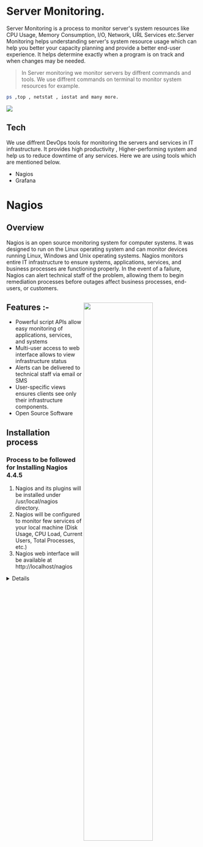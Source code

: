 # Server Monitoring.
Server Monitoring is a process to monitor server's system resources like CPU Usage, Memory Consumption, I/O, Network, URL Services etc.Server Monitoring helps understanding server's system resource usage which can help you better your capacity planning and provide a better end-user experience. It helps determine exactly when a program is on track and when changes may be needed.

> In Server monitoring we monitor servers by diffrent commands and tools.
> We use diffrent commands on terminal to monitor system resources for example.
```sh
ps ,top , netstat , iostat and many more.
```
<img src="https://github.com/adsingh007/nagios-overview.md/blob/main/top.png" > <br/>


## Tech
We use diffrent DevOps tools for monitoring the servers and services in IT infrastructure. It provides high productivity , Higher-performing system and help us to reduce downtime of any services. 
Here we are using tools which are mentioned below.
- Nagios 
- Grafana


# Nagios
## Overview

Nagios is an open source monitoring system for computer systems. It was designed to run on the Linux operating system and can monitor devices running Linux, Windows and Unix operating systems. Nagios monitors  entire IT infrastructure to ensure systems, applications, services, and business processes are functioning properly. In the event of a failure, Nagios can alert technical staff of the problem, allowing them to begin remediation processes before outages affect business processes, end-users, or customers.
## Features :-  <img src="https://github.com/adsingh007/nagios-overview.md/blob/main/nagios.png" align="right" width="60%">
- Powerful script APIs allow easy monitoring of applications, services, and systems
- Multi-user access to web interface allows to view infrastructure status
- Alerts can be delivered to technical staff via email or SMS
- User-specific views ensures clients see only their infrastructure components.
- Open Source Software
## Installation process
### Process to be followed for Installing Nagios 4.4.5
1.	Nagios and its plugins will be installed under /usr/local/nagios directory.
2.	Nagios will be configured to monitor few services of your local machine (Disk Usage, CPU Load, Current Users, Total Processes, etc.)
3.	Nagios web interface will be available at http://localhost/nagios

<details>
    
### Step 1: Install Required Dependencies
We need to install Apache, PHP and some libraries like gcc, glibc, glibc-common and GD libraries and its development libraries before installing Nagios 4.4.5 with the source. And to do so, we can use yum default package installer.
- yum install -y httpd httpd-tools php gcc glibc glibc-common gd gd-devel make net-snmp
### Step 2: Create Nagios User and Group
- useradd nagios
- groupadd nagcmd
Next, add both the nagios user and the apache user to the nagcmd group using usermod command.
- usermod -G nagcmd nagios
- usermod -G nagcmd apache
### Step 3: Download Nagios Core 4.4.5 and Nagios Plugin 2.2.1
- mkdir /root/nagios
- cd /root/nagios
Now download latest Nagios Core 4.4.5 and Nagios plugins 2.2.1 packages with wget command.
- wget https://assets.nagios.com/downloads/nagioscore/releases/nagios-4.4.5.tar.gz
- wget https://nagios-plugins.org/download/nagios-plugins-2.2.1.tar.gz
### Extract Nagios Core and its Plugins
- tar -xvf nagios-4.4.5.tar.gz
- tar -xvf nagios-plugins-2.2.1.tar.gz
#### Configure Nagios Core.
Now, first we will configure Nagios Core and to do so we need to go to Nagios directory and run configure file and if everything goes fine, it will show the output in the end as sample output. Please see below.
- cd nagios-4.4.5/
- ./configure --with-command-group=nagcmd
- make all
- make install
- make install-init
- make install-commandmode
- make install-config
### Step 5: Customizing Nagios Configuration
Open the "contacts.cfg" file with your choice of editor and set the email address associated with the nagiosadmin contact definition to receiving email alerts.
-  vi /usr/local/nagios/etc/objects/contacts.cfg
### Step 6: Install and Configure Web Interface for Nagios
- make install-webconf
In this step, we will be creating a password for “nagiosadmin”. After executing this command, please provide a password twice and keep it remember because this password will be used when you login in the Nagios Web interface.
- htpasswd -s -c /usr/local/nagios/etc/htpasswd.users nagiosadmin
- systemctl start httpd.service
### Step 7: Compile and Install Nagios Plugin
- cd /root/nagios
- cd nagios-plugins-2.2.1/
- ./configure --with-nagios-user=nagios --with-nagios-group=nagios
- make
- make install
### Step 8: Verify Nagios Configuration Files
we are all done with Nagios configuration and its time to verify it
- /usr/local/nagios/bin/nagios -v /usr/local/nagios/etc/nagios.cfg
### Step 9: Add Nagios Services to System Startup
- systemctl enable nagios
- systemctl enable httpd
### Step 10: Login to the Nagios Web Interface
Your Nagios is ready to work, please open it in your browser with “http://Your-server-IP-address/nagios” and
Provide the username “nagiosadmin” and password.
## Now Configure NRPE on client side.
Note : Before doing any changes in the Nagios Server please take the backup of all configuration files .
### Step1: Copy nrpe.tgz on the remote Server where nrpe agent to be installed 
### Step 2: Extract tar file 
- tar xvfz nrpe.tgz
- /home/user/nrpe
Now go to the extracted nrpe location
- ls 
You will find two files in that location.
- mv nagios /usr/local
Move nagios file to the /usr/local location.
- cd /usr /local 
Now go the the /usr/location
- chown -R nagios:nagios nagios
Now change the ownership of nagios folder.
### Step 3: For nrpe service 
- cd /home /user/ nrpe
- mv nrpe.service /usr/lib/systemd/system
Moved nrpe.service to the system service installed packages 
- cd /usr / lib /systemd /system
- chmod 600 nrpe.service
Changed the owner-ship of nrpe.service for read and execution
- systemctl start nrpe.service
Now start the nrpe service on client side.
#### Config file to add host & services in nagios server.

```sh
define host {

    use                     linux-server            ; Name of host template to use
                                                    ; This host definition will inherit all variables that are defined
                                                    ; in (or inherited by) the linux-server host template definition.
    host_name               redhat_clint.server (client host name)
    alias                   redhat_clint.server 
    address                 192.168.0.123 (client ip)
    notifications_enabled   1
    check_interval          2
    retry_interval          2
    max_check_attempts      5
    notification_period     24x7
    notification_interval   120
    notification_options    d,u,r
    contact_groups          admins,critical
}
define service {

    use                     local-service           ; Name of service template to use
    host_name               redhat_clint.server
    hostgroup_name
    service_description     Root Partition
    check_command           check_disk
    check_interval          1
    check_period            24x7
    retry_interval          2
    max_check_attempts      3
    contact_groups          admins,critical
}

define service {

    use                     local-service           ; Name of service template to use
    host_name               redhat_clint.server
    hostgroup_name
    service_description     Average load
    check_command           check_load
    check_interval          1
    check_period            24x7
    retry_interval          2
    max_check_attempts      3
    contact_groups          admins,critical
}

```

</details>
